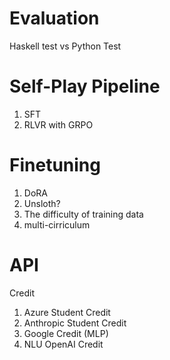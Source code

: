 # Evaluation

Haskell test vs Python Test

# Self-Play Pipeline

1. SFT
2. RLVR with GRPO

# Finetuning
1. DoRA
2. Unsloth? 
3. The difficulty of training data
4. multi-cirriculum

# API 
Credit
1. Azure Student Credit
2. Anthropic Student Credit
3. Google Credit (MLP)
4. NLU OpenAI Credit

